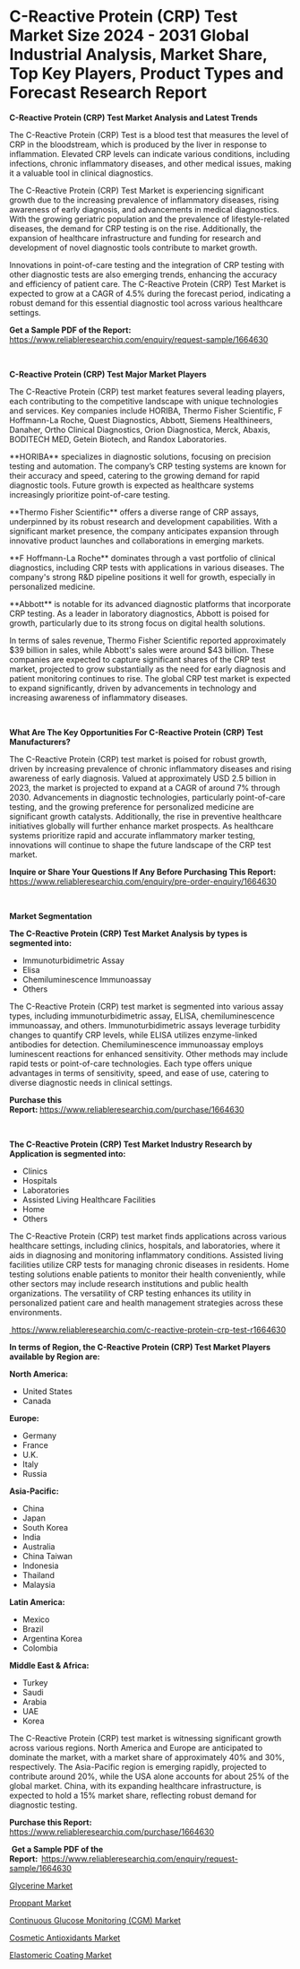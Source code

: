 <p><h1>C-Reactive Protein (CRP) Test Market Size 2024 - 2031 Global Industrial Analysis, Market Share, Top Key Players, Product Types and Forecast Research Report</h1></p><p><strong>C-Reactive Protein (CRP) Test Market Analysis and Latest Trends</strong></p>
<p><p>The C-Reactive Protein (CRP) Test is a blood test that measures the level of CRP in the bloodstream, which is produced by the liver in response to inflammation. Elevated CRP levels can indicate various conditions, including infections, chronic inflammatory diseases, and other medical issues, making it a valuable tool in clinical diagnostics.</p><p>The C-Reactive Protein (CRP) Test Market is experiencing significant growth due to the increasing prevalence of inflammatory diseases, rising awareness of early diagnosis, and advancements in medical diagnostics. With the growing geriatric population and the prevalence of lifestyle-related diseases, the demand for CRP testing is on the rise. Additionally, the expansion of healthcare infrastructure and funding for research and development of novel diagnostic tools contribute to market growth. </p><p>Innovations in point-of-care testing and the integration of CRP testing with other diagnostic tests are also emerging trends, enhancing the accuracy and efficiency of patient care. The C-Reactive Protein (CRP) Test Market is expected to grow at a CAGR of 4.5% during the forecast period, indicating a robust demand for this essential diagnostic tool across various healthcare settings.</p></p>
<p><strong>Get a Sample PDF of the Report:&nbsp;</strong> <a href="https://www.reliableresearchiq.com/enquiry/request-sample/1664630?utm_campaign=1123&utm_medium=2&utm_source=Github&utm_content=ia&utm_term=09122024&utm_id=c-reactive-protein-crp-test">https://www.reliableresearchiq.com/enquiry/request-sample/1664630</a></p>
<p>&nbsp;</p>
<p><strong>C-Reactive Protein (CRP) Test Major Market Players</strong></p>
<p><p>The C-Reactive Protein (CRP) test market features several leading players, each contributing to the competitive landscape with unique technologies and services. Key companies include HORIBA, Thermo Fisher Scientific, F Hoffmann-La Roche, Quest Diagnostics, Abbott, Siemens Healthineers, Danaher, Ortho Clinical Diagnostics, Orion Diagnostica, Merck, Abaxis, BODITECH MED, Getein Biotech, and Randox Laboratories.</p><p>**HORIBA** specializes in diagnostic solutions, focusing on precision testing and automation. The company’s CRP testing systems are known for their accuracy and speed, catering to the growing demand for rapid diagnostic tools. Future growth is expected as healthcare systems increasingly prioritize point-of-care testing.</p><p>**Thermo Fisher Scientific** offers a diverse range of CRP assays, underpinned by its robust research and development capabilities. With a significant market presence, the company anticipates expansion through innovative product launches and collaborations in emerging markets.</p><p>**F Hoffmann-La Roche** dominates through a vast portfolio of clinical diagnostics, including CRP tests with applications in various diseases. The company's strong R&D pipeline positions it well for growth, especially in personalized medicine.</p><p>**Abbott** is notable for its advanced diagnostic platforms that incorporate CRP testing. As a leader in laboratory diagnostics, Abbott is poised for growth, particularly due to its strong focus on digital health solutions.</p><p>In terms of sales revenue, Thermo Fisher Scientific reported approximately $39 billion in sales, while Abbott's sales were around $43 billion. These companies are expected to capture significant shares of the CRP test market, projected to grow substantially as the need for early diagnosis and patient monitoring continues to rise. The global CRP test market is expected to expand significantly, driven by advancements in technology and increasing awareness of inflammatory diseases.</p></p>
<p>&nbsp;</p>
<p><strong>What Are The Key Opportunities For C-Reactive Protein (CRP) Test Manufacturers?</strong></p>
<p><p>The C-Reactive Protein (CRP) test market is poised for robust growth, driven by increasing prevalence of chronic inflammatory diseases and rising awareness of early diagnosis. Valued at approximately USD 2.5 billion in 2023, the market is projected to expand at a CAGR of around 7% through 2030. Advancements in diagnostic technologies, particularly point-of-care testing, and the growing preference for personalized medicine are significant growth catalysts. Additionally, the rise in preventive healthcare initiatives globally will further enhance market prospects. As healthcare systems prioritize rapid and accurate inflammatory marker testing, innovations will continue to shape the future landscape of the CRP test market.</p></p>
<p><strong>Inquire or Share Your Questions If Any Before Purchasing This Report:</strong> <a href="https://www.reliableresearchiq.com/enquiry/pre-order-enquiry/1664630?utm_campaign=1123&utm_medium=2&utm_source=Github&utm_content=ia&utm_term=09122024&utm_id=c-reactive-protein-crp-test">https://www.reliableresearchiq.com/enquiry/pre-order-enquiry/1664630</a></p>
<p>&nbsp;</p>
<p><strong>Market Segmentation</strong></p>
<p><strong>The C-Reactive Protein (CRP) Test Market Analysis by types is segmented into:</strong></p>
<p><ul><li>Immunoturbidimetric Assay</li><li>Elisa</li><li>Chemiluminescence Immunoassay</li><li>Others</li></ul></p>
<p><p>The C-Reactive Protein (CRP) test market is segmented into various assay types, including immunoturbidimetric assay, ELISA, chemiluminescence immunoassay, and others. Immunoturbidimetric assays leverage turbidity changes to quantify CRP levels, while ELISA utilizes enzyme-linked antibodies for detection. Chemiluminescence immunoassay employs luminescent reactions for enhanced sensitivity. Other methods may include rapid tests or point-of-care technologies. Each type offers unique advantages in terms of sensitivity, speed, and ease of use, catering to diverse diagnostic needs in clinical settings.</p></p>
<p><strong>Purchase this Report:&nbsp;</strong><a href="https://www.reliableresearchiq.com/purchase/1664630?utm_campaign=1123&utm_medium=2&utm_source=Github&utm_content=ia&utm_term=09122024&utm_id=c-reactive-protein-crp-test">https://www.reliableresearchiq.com/purchase/1664630</a></p>
<p>&nbsp;</p>
<p><strong>The C-Reactive Protein (CRP) Test Market Industry Research by Application is segmented into:</strong></p>
<p><ul><li>Clinics</li><li>Hospitals</li><li>Laboratories</li><li>Assisted Living Healthcare Facilities</li><li>Home</li><li>Others</li></ul></p>
<p><p>The C-Reactive Protein (CRP) test market finds applications across various healthcare settings, including clinics, hospitals, and laboratories, where it aids in diagnosing and monitoring inflammatory conditions. Assisted living facilities utilize CRP tests for managing chronic diseases in residents. Home testing solutions enable patients to monitor their health conveniently, while other sectors may include research institutions and public health organizations. The versatility of CRP testing enhances its utility in personalized patient care and health management strategies across these environments.</p></p>
<p><a href="https://www.reliableresearchiq.com/c-reactive-protein-crp-test-r1664630?utm_campaign=1123&utm_medium=2&utm_source=Github&utm_content=ia&utm_term=09122024&utm_id=c-reactive-protein-crp-test">&nbsp;https://www.reliableresearchiq.com/c-reactive-protein-crp-test-r1664630</a></p>
<p><strong>In terms of Region, the C-Reactive Protein (CRP) Test Market Players available by Region are:</strong></p>
<p>
    <p> <strong> North America: </strong>
        <ul>
            <li>United States</li>
            <li>Canada</li>
        </ul>
        </p> 
    <p> <strong> Europe: </strong>
        <ul>
            <li>Germany</li>
            <li>France</li>
            <li>U.K.</li>
            <li>Italy</li>
            <li>Russia</li>
        </ul>
        </p> 
    <p> <strong> Asia-Pacific: </strong>
        <ul>
            <li>China</li>
            <li>Japan</li>
            <li>South Korea</li>
            <li>India</li>
            <li>Australia</li>
            <li>China Taiwan</li>
            <li>Indonesia</li>
            <li>Thailand</li>
            <li>Malaysia</li>
        </ul>
        </p> 
    <p> <strong> Latin America: </strong>
        <ul>
            <li>Mexico</li>
            <li>Brazil</li>
            <li>Argentina Korea</li>
            <li>Colombia</li>
        </ul>
        </p> 
    <p> <strong> Middle East & Africa: </strong>
        <ul>
            <li>Turkey</li>
            <li>Saudi</li>
            <li>Arabia</li>
            <li>UAE</li>
            <li>Korea</li>
        </ul>
    </p>
    </p>
<p><p>The C-Reactive Protein (CRP) test market is witnessing significant growth across various regions. North America and Europe are anticipated to dominate the market, with a market share of approximately 40% and 30%, respectively. The Asia-Pacific region is emerging rapidly, projected to contribute around 20%, while the USA alone accounts for about 25% of the global market. China, with its expanding healthcare infrastructure, is expected to hold a 15% market share, reflecting robust demand for diagnostic testing.</p></p>
<p><strong>Purchase this Report: </strong><a href="https://www.reliableresearchiq.com/purchase/1664630?utm_campaign=1123&utm_medium=2&utm_source=Github&utm_content=ia&utm_term=09122024&utm_id=c-reactive-protein-crp-test">https://www.reliableresearchiq.com/purchase/1664630</a></p>
<p>&nbsp;<strong>Get a Sample PDF of the Report:&nbsp;&nbsp;</strong><a href="https://www.reliableresearchiq.com/enquiry/request-sample/1664630?utm_campaign=1123&utm_medium=2&utm_source=Github&utm_content=ia&utm_term=09122024&utm_id=c-reactive-protein-crp-test">https://www.reliableresearchiq.com/enquiry/request-sample/1664630</a></p>
<p><strong></strong></p>
<p><p><a href="https://www.linkedin.com/pulse/market-dynamics-detailed-examination-glycerine-share-cagr-115-3tqpf?utm_campaign=1123&utm_medium=2&utm_source=Github&utm_content=ia&utm_term=09122024&utm_id=c-reactive-protein-crp-test">Glycerine Market</a></p><p><a href="https://www.linkedin.com/pulse/comprehensive-market-analysis-proppant-projected-growth-new-ing5c?utm_campaign=1123&utm_medium=2&utm_source=Github&utm_content=ia&utm_term=09122024&utm_id=c-reactive-protein-crp-test">Proppant Market</a></p><p><a href="https://github.com/dierdrecrichton210/Market-Research-Report-List-1/blob/main/continuous-glucose-monitoring-cgm-market.md?utm_campaign=1123&utm_medium=2&utm_source=Github&utm_content=ia&utm_term=09122024&utm_id=c-reactive-protein-crp-test">Continuous Glucose Monitoring (CGM) Market</a></p><p><a href="https://www.linkedin.com/pulse/cosmetic-antioxidants-market-analysis-structure-size-growing-mgb5c?utm_campaign=1123&utm_medium=2&utm_source=Github&utm_content=ia&utm_term=09122024&utm_id=c-reactive-protein-crp-test">Cosmetic Antioxidants Market</a></p><p><a href="https://www.linkedin.com/pulse/navigating-elastomeric-coating-market-expert-analysis-mp21c?utm_campaign=1123&utm_medium=2&utm_source=Github&utm_content=ia&utm_term=09122024&utm_id=c-reactive-protein-crp-test">Elastomeric Coating Market</a></p></p>